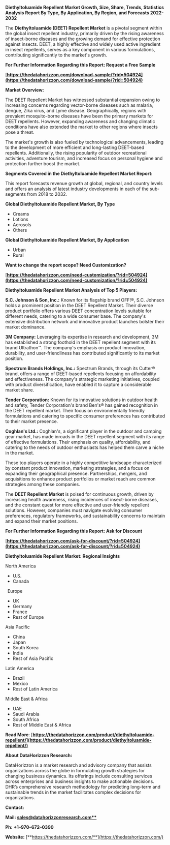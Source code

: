 ﻿**Diethyltoluamide Repellent  Market Growth, Size, Share, Trends, Statistics Analysis Report By Type, By Application, By Region, and Forecasts 2022-2032**

The **Diethyltoluamide (DEET) Repellent Market** is a pivotal segment within the global insect repellent industry, primarily driven by the rising awareness of insect-borne diseases and the growing demand for effective protection against insects. DEET, a highly effective and widely used active ingredient in insect repellents, serves as a key component in various formulations, contributing significantly to the market's growth. 

**For Further Information Regarding this Report: Request a Free Sample**	

[**https://thedatahorizzon.com/download-sample/?rid=504924](https://thedatahorizzon.com/download-sample/?rid=504924)** 

**Market Overview:**

The DEET Repellent Market has witnessed substantial expansion owing to increasing concerns regarding vector-borne diseases such as malaria, dengue, Zika virus, and Lyme disease. Geographically, regions with prevalent mosquito-borne diseases have been the primary markets for DEET repellents. However, expanding awareness and changing climatic conditions have also extended the market to other regions where insects pose a threat.

The market's growth is also fueled by technological advancements, leading to the development of more efficient and long-lasting DEET-based repellents. Additionally, the rising popularity of outdoor recreational activities, adventure tourism, and increased focus on personal hygiene and protection further boost the market.

**Segments Covered in the Diethyltoluamide Repellent Market Report:** 

This report forecasts revenue growth at global, regional, and country levels and offers an analysis of latest industry developments in each of the sub-segments from 2018 to 2032.

**Global Diethyltoluamide Repellent Market, By Type**

- Creams
- Lotions
- Aerosols
- Others

**Global Diethyltoluamide Repellent Market, By Application**

- Urban
- Rural

**Want to change the report scope? Need Customization?**

[**https://thedatahorizzon.com/need-customization/?rid=504924](https://thedatahorizzon.com/need-customization/?rid=504924)** 

**Diethyltoluamide Repellent Market Analysis of Top 5 Players:**

**S.C. Johnson & Son, Inc.:** Known for its flagship brand OFF!®, S.C. Johnson holds a prominent position in the DEET Repellent Market. Their diverse product portfolio offers various DEET concentration levels suitable for different needs, catering to a wide consumer base. The company's extensive distribution network and innovative product launches bolster their market dominance.

**3M Company:** Leveraging its expertise in research and development, 3M has established a strong foothold in the DEET repellent segment with its brand Ultrathon™. The company's emphasis on product innovation, durability, and user-friendliness has contributed significantly to its market position.

**Spectrum Brands Holdings, Inc.:** Spectrum Brands, through its Cutter® brand, offers a range of DEET-based repellents focusing on affordability and effectiveness. The company's strategic marketing initiatives, coupled with product diversification, have enabled it to capture a considerable market share.

**Tender Corporation:** Known for its innovative solutions in outdoor health and safety, Tender Corporation's brand Ben's® has gained recognition in the DEET repellent market. Their focus on environmentally friendly formulations and catering to specific consumer preferences has contributed to their market presence.

**Coghlan's Ltd.:** Coghlan's, a significant player in the outdoor and camping gear market, has made inroads in the DEET repellent segment with its range of effective formulations. Their emphasis on quality, affordability, and catering to the needs of outdoor enthusiasts has helped them carve a niche in the market.

These top players operate in a highly competitive landscape characterized by constant product innovation, marketing strategies, and a focus on expanding their geographical presence. Partnerships, mergers, and acquisitions to enhance product portfolios or market reach are common strategies among these companies.

The **DEET Repellent Market** is poised for continuous growth, driven by increasing health awareness, rising incidences of insect-borne diseases, and the constant quest for more effective and user-friendly repellent solutions. However, companies must navigate evolving consumer preferences, regulatory frameworks, and sustainability concerns to maintain and expand their market positions.

**For Further Information Regarding this Report: Ask for Discount**	

[**https://thedatahorizzon.com/ask-for-discount/?rid=504924](https://thedatahorizzon.com/ask-for-discount/?rid=504924)** 

**Diethyltoluamide Repellent Market: Regional Insights**

North America

- U.S.
- Canada

` `Europe

- UK
- Germany
- France
- Rest of Europe

Asia Pacific

- China
- Japan
- South Korea
- India
- Rest of Asia Pacific

Latin America

- Brazil
- Mexico
- Rest of Latin America

Middle East & Africa

- UAE
- Saudi Arabia
- South Africa
- Rest of Middle East & Africa

**Read More**: [**https://thedatahorizzon.com/product/diethyltoluamide-repellent/](https://thedatahorizzon.com/product/diethyltoluamide-repellent/)** 

**About DataHorizzon Research:**

DataHorizzon is a market research and advisory company that assists organizations across the globe in formulating growth strategies for changing business dynamics. Its offerings include consulting services across enterprises and business insights to make actionable decisions. DHR’s comprehensive research methodology for predicting long-term and sustainable trends in the market facilitates complex decisions for organizations.

**Contact:**

**Mail: [sales@datahorizzonresearch.com**](mailto:sales@datahorizzonresearch.com)**

**Ph:** **+1–970–672–0390**

**Website:** [**https://thedatahorizzon.com/**](https://thedatahorizzon.com/)

